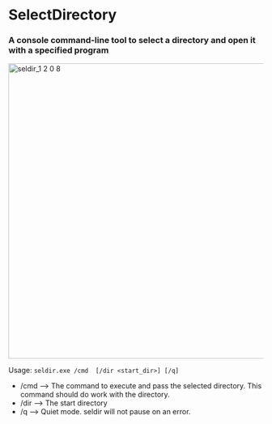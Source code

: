 # SelectDirectory
### A console command-line tool to select a directory and open it with a specified program

<img width="584" alt="seldir_1 2 0 8" src="https://github.com/tommojphillips/SelectDirectoryCMD/assets/39871058/2db8e48b-448c-4815-9047-0acb33fddcf0">

Usage: 
<code>seldir.exe /cmd <command> [/dir <start_dir>] [/q] </code>

- /cmd  --> The command to execute and pass the selected directory. This command should do work with the directory.
- /dir  --> The start directory
- /q    --> Quiet mode. seldir will not pause on an error.
